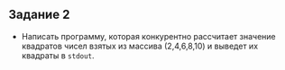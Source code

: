 ##  Задание 2


- Написать программу, которая конкурентно рассчитает значение квадратов чисел
взятых из массива (2,4,6,8,10) и выведет их квадраты в `stdout`.